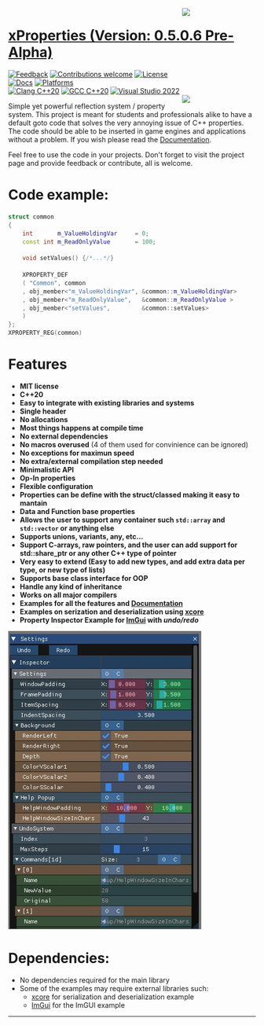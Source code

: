 <img src="https://i.imgur.com/GfJb3sQ.jpg" align="right" width="150px" />

# [xProperties (Version: 0.5.0.6 Pre-Alpha)](https://github.com/LIONant-depot/xproperty)

[             ![Feedback](https://img.shields.io/badge/feedback-welcome-brightgreen.svg)](https://gitlab.com/LIONant/properties/issues)
[![Contributions welcome](https://img.shields.io/badge/contributions-welcome-brightgreen.svg)](https://gitlab.com/LIONant/properties)
[              ![License](https://img.shields.io/badge/license-MIT-blue.svg)](https://opensource.org/licenses/MIT)
<br>
[            ![Docs](https://img.shields.io/badge/docs-ready-brightgreen.svg)](https://gitlab.com/LIONant/properties/blob/master/docs/Documentation.md)
[            ![Platforms](https://img.shields.io/badge/Platforms-All%20Supported-blue.svg)]()
<br>
[          ![Clang C++20](https://img.shields.io/badge/clang%20C%2B%2B20-compatible-brightgreen.svg)]()
[            ![GCC C++20](https://img.shields.io/badge/gcc%20C%2B%2B20-compatible-brightgreen.svg)]()
[   ![Visual Studio 2022](https://img.shields.io/badge/Visual%20Studio%202022-compatible-brightgreen.svg)](https://github.com/LIONant-depot/xproperty/blob/master/documentation/Documentation.md)
<br><img src="https://i.imgur.com/9a5d2ee.png" align="right" width="150px" />


Simple yet powerful reflection system / property system. This project is meant for students and professionals alike to have 
a default goto code that solves the very annoying issue of C++ properties. The code should be able to be inserted in game engines 
and applications without a problem. If you wish please read the
[Documentation](documentation/Main.md). 

Feel free to use the code in your projects. Don't forget to visit the project page and provide feedback or contribute, all is welcome.

# Code example:

```cpp
struct common
{
    int       m_ValueHoldingVar     = 0;
    const int m_ReadOnlyValue       = 100;  

    void setValues() {/*...*/}

    XPROPERTY_DEF
    ( "Common", common
    , obj_member<"m_ValueHoldingVar", &common::m_ValueHoldingVar>
    , obj_member<"m_ReadOnlyValue",   &common::m_ReadOnlyValue >
    , obj_member<"setValues",         &common::setValues>
    )
};
XPROPERTY_REG(common)
```

# Features
* **MIT license**
* **C++20**
* **Easy to integrate with existing libraries and systems**
* **Single header**
* **No allocations**
* **Most things happens at compile time**
* **No external dependencies**
* **No macros overused** (4 of them used for convinience can be ignored)
* **No exceptions for maximun speed**
* **No extra/external compilation step needed** 
* **Minimalistic API**
* **Op-In properties**
* **Flexible configuration**
* **Properties can be define with the struct/classed making it easy to mantain**
* **Data and Function base properties**
* **Allows the user to support any container such `std::array` and `std::vector` or anything else**
* **Supports unions, variants, any, etc...**
* **Support C-arrays, raw pointers, and the user can add support for std::share_ptr or any other C++ type of pointer**
* **Very easy to extend (Easy to add new types, and add extra data per type, or new type of lists)**
* **Supports base class interface for OOP**
* **Handle any kind of inheritance**
* **Works on all major compilers**
* **Examples for all the features and [Documentation](documentation/Main.md)**
* **Examples on serization and deserialization using [xcore](https://gitlab.com/LIONant/xcore)**
* **Property Inspector Example for [ImGui](https://github.com/ocornut/imgui) with *undo/redo***

![Inspector](documentation/ImguiPropertyInspector.png "ImGUI Property Inspector Example")

# Dependencies:

* No dependencies required for the main library
* Some of the examples may require external libraries such:
    *  [xcore](https://gitlab.com/LIONant/xcore) for serialization and deserialization example
    *  [ImGui](https://github.com/ocornut/imgui) for the ImGUI example

---